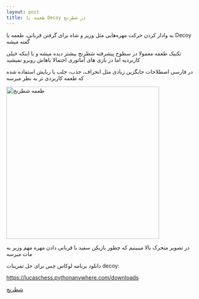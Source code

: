 ```yaml
---
layout: post
title: طعمه یا Decoy در شطرنج
---
```


به وادار کردن حرکت مهره‌هایی مثل وزیر و شاه برای گرفتن قربانی، طعمه یا Decoy گفته میشه

تکنیک طعمه معمولا در سطوح پیشرفته شطرنج بیشتر دیده میشه و با اینکه خیلی کاربردیه اما در بازی های آماتوری احتمالا باهاش روبرو نمیشید

در فارسی اصطلاحات جایگزین زیادی مثل انحراف، جذب، جلب یا ربایش استفاده شده که طعمه کاربردی تر به نظر میرسه

<img class="center" src="https://ehsaider.ir/x/decoy.gif" width="400" loading="lazy" alt="طعمه شطرنج">

در تصویر متحرک بالا میبینیم که چطور بازیکن سفید با قربانی دادن مهره مهم وزیر به مات میرسه

دانلود برنامه لوکاس چس برای حل تمرینات decoy:

<a rel="nofollow" href="https://lucaschess.pythonanywhere.com/downloads" target="_blank">https://lucaschess.pythonanywhere.com/downloads</a>

<a href="{{ site.url }}/chess" class="button">شطرنج</a>
